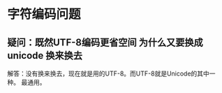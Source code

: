 # 字符编码问题

## 疑问：既然UTF-8编码更省空间 为什么又要换成unicode 换来换去

解答：没有换来换去，现在就是用的UTF-8。而UTF-8就是Unicode的其中一种。 最通用。
